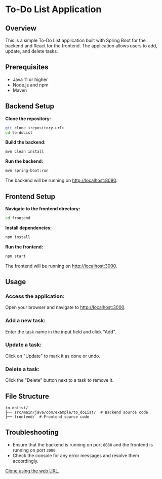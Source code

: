 # To-Do List Application

## Overview
This is a simple To-Do List application built with Spring Boot for the backend and React for the frontend. The application allows users to add, update, and delete tasks.

## Prerequisites
- Java 11 or higher
- Node.js and npm
- Maven

## Backend Setup

**Clone the repository:**
```bash
git clone <repository-url>
cd to-doList
```

**Build the backend:**
```bash
mvn clean install
```

**Run the backend:**
```bash
mvn spring-boot:run
```

The backend will be running on [http://localhost:8080](http://localhost:8080).

## Frontend Setup

**Navigate to the frontend directory:**
```bash
cd frontend
```

**Install dependencies:**
```bash
npm install
```

**Run the frontend:**
```bash
npm start
```

The frontend will be running on [http://localhost:3000](http://localhost:3000).

## Usage

### Access the application:
Open your browser and navigate to [http://localhost:3000](http://localhost:3000).

### Add a new task:
Enter the task name in the input field and click "Add".

### Update a task:
Click on "Update" to mark it as done or undo.

### Delete a task:
Click the "Delete" button next to a task to remove it.

## File Structure
```
to-doList/
├── src/main/java/com/example/to_doList/  # Backend source code
├── frontend/  # Frontend source code
```

## Troubleshooting
- Ensure that the backend is running on port `8080` and the frontend is running on port `3000`.
- Check the console for any error messages and resolve them accordingly.

[Clone using the web URL.](https://github.com/FlavioRanatunga/to-doList.git)

